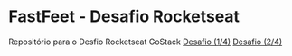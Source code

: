 # FastFeet - Desafio Rocketseat

Repositório para o Desfio Rocketseat GoStack
[Desafio (1/4)](https://github.com/Rocketseat/bootcamp-gostack-desafio-02)
[Desafio (2/4)](https://github.com/Rocketseat/bootcamp-gostack-desafio-03)

